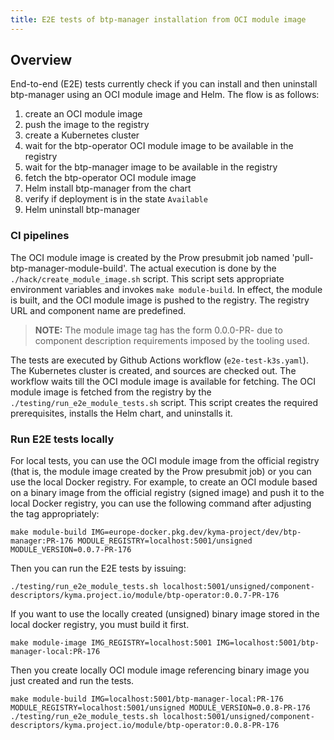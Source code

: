 ```yaml
---
title: E2E tests of btp-manager installation from OCI module image
---
```


## Overview

End-to-end (E2E) tests currently check if you can install and then uninstall btp-manager using an OCI module image and Helm.
The flow is as follows:
1. create an OCI module image
2. push the image to the registry
3. create a Kubernetes cluster
4. wait for the btp-operator OCI module image to be available in the registry
5. wait for the btp-manager image to be available in the registry
6. fetch the btp-operator OCI module image
7. Helm install btp-manager from the chart
8. verify if deployment is in the state `Available`
9. Helm uninstall btp-manager 

### CI pipelines
The OCI module image is created by the Prow presubmit job named 'pull-btp-manager-module-build'. The actual execution is done by the `./hack/create_module_image.sh` script.
This script sets appropriate environment variables and invokes `make module-build`. In effect, the module is built, and the OCI module image is pushed to the registry. 
The registry URL and component name are predefined. 

> **NOTE:**
> The module image tag has the form 0.0.0-PR-<PR number> due to component description requirements imposed by the tooling used.
 
The tests are executed by Github Actions workflow (`e2e-test-k3s.yaml`). The Kubernetes cluster is created, and sources are checked out.
The workflow waits till the OCI module image is available for fetching.
The OCI module image is fetched from the registry by the `./testing/run_e2e_module_tests.sh` script. This script creates the required prerequisites, installs the Helm chart, and uninstalls it.

### Run E2E tests locally

For local tests, you can use the OCI module image from the official registry (that is, the module image created by the Prow presubmit job) 
or you can use the local Docker registry.
For example, to create an OCI module based on a binary image from the official registry (signed image) and push it to the local Docker registry, you can use the following command  after adjusting the tag appropriately:

```shell
make module-build IMG=europe-docker.pkg.dev/kyma-project/dev/btp-manager:PR-176 MODULE_REGISTRY=localhost:5001/unsigned MODULE_VERSION=0.0.7-PR-176
```

Then you can run the E2E tests by issuing:
```shell
./testing/run_e2e_module_tests.sh localhost:5001/unsigned/component-descriptors/kyma.project.io/module/btp-operator:0.0.7-PR-176
```

If you want to use the locally created (unsigned) binary image stored in the local docker registry, you must build it first.
```shell
make module-image IMG_REGISTRY=localhost:5001 IMG=localhost:5001/btp-manager-local:PR-176
```

Then you create locally OCI module image referencing binary image you just created and run the tests.
```shell
make module-build IMG=localhost:5001/btp-manager-local:PR-176 MODULE_REGISTRY=localhost:5001/unsigned MODULE_VERSION=0.0.8-PR-176
./testing/run_e2e_module_tests.sh localhost:5001/unsigned/component-descriptors/kyma.project.io/module/btp-operator:0.0.8-PR-176
```

